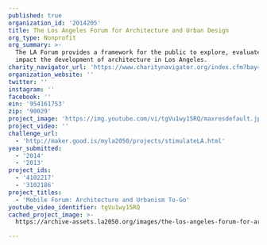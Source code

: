 ```yaml
---
published: true
organization_id: '2014205'
title: The Los Angeles Forum for Architecture and Urban Design
org_type: Nonprofit
org_summary: >-
  The LA Forum provides a framework for the public to explore, evaluate, and
  impact the development of architecture in Los Angeles.
charity_navigator_url: 'https://www.charitynavigator.org/index.cfm?bay=search.profile&ein=954161753'
organization_website: ''
twitter: ''
instagram: ''
facebook: ''
ein: '954161753'
zip: '90029'
project_image: 'https://img.youtube.com/vi/tgVu1wy15RQ/maxresdefault.jpg'
project_video: ''
challenge_url:
  - 'http://maker.good.is/myla2050/projects/stimulateLA.html'
year_submitted:
  - '2014'
  - '2013'
project_ids:
  - '4102217'
  - '3102186'
project_titles:
  - 'Mobile Forum: Architecture and Urbanism To-Go'
youtube_video_identifier: tgVu1wy15RQ
cached_project_image: >-
  https://archive-assets.la2050.org/images/the-los-angeles-forum-for-architecture-and-urban-design/img.youtube.com/vi/tgVu1wy15RQ/maxresdefault.jpg

---
```


